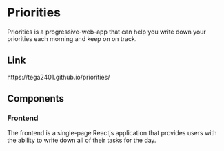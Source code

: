<h1> Priorities </h1>

Priorities is a progressive-web-app that can help you write down your priorities each morning and keep on on track.

<h2> Link </h2>
https://tega2401.github.io/priorities/

<h2> Components </h2>
 
 <h3>Frontend</h3>
The frontend is a single-page Reactjs application that provides users with the ability to write down all of their tasks for the day. 
